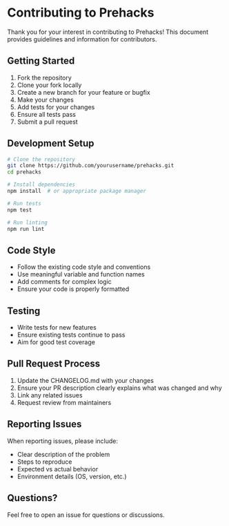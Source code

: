 # Contributing to Prehacks

Thank you for your interest in contributing to Prehacks! This document provides guidelines and information for contributors.

## Getting Started

1. Fork the repository
2. Clone your fork locally
3. Create a new branch for your feature or bugfix
4. Make your changes
5. Add tests for your changes
6. Ensure all tests pass
7. Submit a pull request

## Development Setup

```bash
# Clone the repository
git clone https://github.com/yourusername/prehacks.git
cd prehacks

# Install dependencies
npm install  # or appropriate package manager

# Run tests
npm test

# Run linting
npm run lint
```

## Code Style

- Follow the existing code style and conventions
- Use meaningful variable and function names
- Add comments for complex logic
- Ensure your code is properly formatted

## Testing

- Write tests for new features
- Ensure existing tests continue to pass
- Aim for good test coverage

## Pull Request Process

1. Update the CHANGELOG.md with your changes
2. Ensure your PR description clearly explains what was changed and why
3. Link any related issues
4. Request review from maintainers

## Reporting Issues

When reporting issues, please include:
- Clear description of the problem
- Steps to reproduce
- Expected vs actual behavior
- Environment details (OS, version, etc.)

## Questions?

Feel free to open an issue for questions or discussions.
